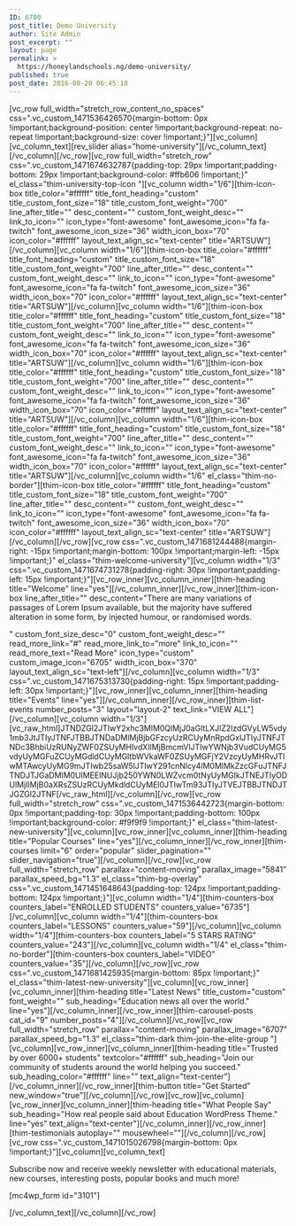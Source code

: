```yaml
---
ID: 6700
post_title: Demo University
author: Site Admin
post_excerpt: ""
layout: page
permalink: >
  https://honeylandschools.ng/demo-university/
published: true
post_date: 2016-08-20 06:45:18
---
```

[vc_row full_width="stretch_row_content_no_spaces" css=".vc_custom_1471536426570{margin-bottom: 0px !important;background-position: center !important;background-repeat: no-repeat !important;background-size: cover !important;}"][vc_column][vc_column_text][rev_slider alias="home-university"][/vc_column_text][/vc_column][/vc_row][vc_row full_width="stretch_row" css=".vc_custom_1471674632787{padding-top: 29px !important;padding-bottom: 29px !important;background-color: #ffb606 !important;}" el_class="thim-university-top-icon "][vc_column width="1/6"][thim-icon-box title_color="#ffffff" title_font_heading="custom" title_custom_font_size="18" title_custom_font_weight="700" line_after_title="" desc_content="" custom_font_weight_desc="" link_to_icon="" icon_type="font-awesome" font_awesome_icon="fa fa-twitch" font_awesome_icon_size="36" width_icon_box="70" icon_color="#ffffff" layout_text_align_sc="text-center" title="ARTSUW"][/vc_column][vc_column width="1/6"][thim-icon-box title_color="#ffffff" title_font_heading="custom" title_custom_font_size="18" title_custom_font_weight="700" line_after_title="" desc_content="" custom_font_weight_desc="" link_to_icon="" icon_type="font-awesome" font_awesome_icon="fa fa-twitch" font_awesome_icon_size="36" width_icon_box="70" icon_color="#ffffff" layout_text_align_sc="text-center" title="ARTSUW"][/vc_column][vc_column width="1/6"][thim-icon-box title_color="#ffffff" title_font_heading="custom" title_custom_font_size="18" title_custom_font_weight="700" line_after_title="" desc_content="" custom_font_weight_desc="" link_to_icon="" icon_type="font-awesome" font_awesome_icon="fa fa-twitch" font_awesome_icon_size="36" width_icon_box="70" icon_color="#ffffff" layout_text_align_sc="text-center" title="ARTSUW"][/vc_column][vc_column width="1/6"][thim-icon-box title_color="#ffffff" title_font_heading="custom" title_custom_font_size="18" title_custom_font_weight="700" line_after_title="" desc_content="" custom_font_weight_desc="" link_to_icon="" icon_type="font-awesome" font_awesome_icon="fa fa-twitch" font_awesome_icon_size="36" width_icon_box="70" icon_color="#ffffff" layout_text_align_sc="text-center" title="ARTSUW"][/vc_column][vc_column width="1/6"][thim-icon-box title_color="#ffffff" title_font_heading="custom" title_custom_font_size="18" title_custom_font_weight="700" line_after_title="" desc_content="" custom_font_weight_desc="" link_to_icon="" icon_type="font-awesome" font_awesome_icon="fa fa-twitch" font_awesome_icon_size="36" width_icon_box="70" icon_color="#ffffff" layout_text_align_sc="text-center" title="ARTSUW"][/vc_column][vc_column width="1/6" el_class="thim-no-border"][thim-icon-box title_color="#ffffff" title_font_heading="custom" title_custom_font_size="18" title_custom_font_weight="700" line_after_title="" desc_content="" custom_font_weight_desc="" link_to_icon="" icon_type="font-awesome" font_awesome_icon="fa fa-twitch" font_awesome_icon_size="36" width_icon_box="70" icon_color="#ffffff" layout_text_align_sc="text-center" title="ARTSUW"][/vc_column][/vc_row][vc_row css=".vc_custom_1471681244488{margin-right: -15px !important;margin-bottom: 100px !important;margin-left: -15px !important;}" el_class="thim-welcome-university"][vc_column width="1/3" css=".vc_custom_1471674731278{padding-right: 30px !important;padding-left: 15px !important;}"][vc_row_inner][vc_column_inner][thim-heading title="Welcome" line="yes"][/vc_column_inner][/vc_row_inner][thim-icon-box line_after_title="" desc_content="There are many variations of passages of Lorem Ipsum available, but the majority have suffered alteration in some form, by injected humour, or randomised words.

" custom_font_size_desc="0" custom_font_weight_desc="" read_more_link="#" read_more_link_to="more" link_to_icon="" read_more_text="Read More" icon_type="custom" custom_image_icon="6705" width_icon_box="370" layout_text_align_sc="text-left"][/vc_column][vc_column width="1/3" css=".vc_custom_1471675313730{padding-right: 15px !important;padding-left: 30px !important;}"][vc_row_inner][vc_column_inner][thim-heading title="Events" line="yes"][/vc_column_inner][/vc_row_inner][thim-list-events number_posts="3" layout="layout-2" text_link="VIEW ALL"][/vc_column][vc_column width="1/3"][vc_raw_html]JTNDZGl2JTIwY2xhc3MlM0QlMjJ0aGltLXJlZ2lzdGVyLW5vdy1mb3JtJTIyJTNFJTBBJTNDaDMlMjBjbGFzcyUzRCUyMnRpdGxlJTIyJTNFJTNDc3BhbiUzRUNyZWF0ZSUyMHlvdXIlMjBmcmVlJTIwYWNjb3VudCUyMG5vdyUyMGFuZCUyMGdldCUyMGltbWVkaWF0ZSUyMGFjY2VzcyUyMHRvJTIwMTAwcyUyMG9mJTIwb25saW5lJTIwY291cnNlcy4lM0MlMkZzcGFuJTNFJTNDJTJGaDMlM0UlMEElNUJjb250YWN0LWZvcm0tNyUyMGlkJTNEJTIyODUlMjIlMjB0aXRsZSUzRCUyMkdldCUyMEl0JTIwTm93JTIyJTVEJTBBJTNDJTJGZGl2JTNF[/vc_raw_html][/vc_column][/vc_row][vc_row full_width="stretch_row" css=".vc_custom_1471536442723{margin-bottom: 0px !important;padding-top: 30px !important;padding-bottom: 100px !important;background-color: #f9f9f9 !important;}" el_class="thim-latest-new-university"][vc_column][vc_row_inner][vc_column_inner][thim-heading title="Popular Courses" line="yes"][/vc_column_inner][/vc_row_inner][thim-courses limit="6" order="popular" slider_pagination="" slider_navigation="true"][/vc_column][/vc_row][vc_row full_width="stretch_row" parallax="content-moving" parallax_image="5841" parallax_speed_bg="1.3" el_class="thim-bg-overlay" css=".vc_custom_1471451648643{padding-top: 124px !important;padding-bottom: 124px !important;}"][vc_column width="1/4"][thim-counters-box counters_label="ENROLLED STUDENTS" counters_value="6735"][/vc_column][vc_column width="1/4"][thim-counters-box counters_label="LESSONS" counters_value="59"][/vc_column][vc_column width="1/4"][thim-counters-box counters_label="5 STARS RATING" counters_value="243"][/vc_column][vc_column width="1/4" el_class="thim-no-border"][thim-counters-box counters_label="VIDEO" counters_value="35"][/vc_column][/vc_row][vc_row css=".vc_custom_1471681425935{margin-bottom: 85px !important;}" el_class="thim-latest-new-university"][vc_column][vc_row_inner][vc_column_inner][thim-heading title="Latest News" title_custom="custom" font_weight="" sub_heading="Education news all over the world." line="yes"][/vc_column_inner][/vc_row_inner][thim-carousel-posts cat_id="9" number_posts="4"][/vc_column][/vc_row][vc_row full_width="stretch_row" parallax="content-moving" parallax_image="6707" parallax_speed_bg="1.3" el_class="thim-dark thim-join-the-elite-group "][vc_column][vc_row_inner][vc_column_inner][thim-heading title="Trusted by over 6000+ students" textcolor="#ffffff" sub_heading="Join our community of students around the world helping you succeed." sub_heading_color="#ffffff" line="" text_align="text-center"][/vc_column_inner][/vc_row_inner][thim-button title="Get Started" new_window="true"][/vc_column][/vc_row][vc_row][vc_column][vc_row_inner][vc_column_inner][thim-heading title="What People Say" sub_heading="How real people said about Education WordPress Theme." line="yes" text_align="text-center"][/vc_column_inner][/vc_row_inner][thim-testimonials autoplay="" mousewheel=""][/vc_column][/vc_row][vc_row css=".vc_custom_1471015026798{margin-bottom: 0px !important;}"][vc_column][vc_column_text]
<div class="thim-newlleter-homepage">
<p class="description">Subscribe now and receive weekly newsletter with educational materials, new courses, interesting posts, popular books and much more!</p>

[mc4wp_form id="3101"]</div>
[/vc_column_text][/vc_column][/vc_row]